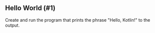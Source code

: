 ## Hello World (#1)

Create and run the program that prints the phrase "Hello, Kotlin!" to the output.